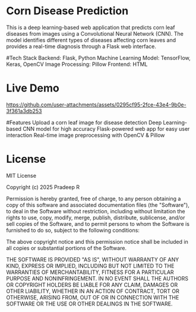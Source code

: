# Corn Disease Prediction
This is a deep learning-based web application that predicts corn leaf diseases from images using a Convolutional Neural Network (CNN). The model identifies different types of diseases affecting corn leaves and provides a real-time diagnosis through a Flask web interface.

#Tech Stack
Backend: Flask, Python
Machine Learning Model: TensorFlow, Keras, OpenCV
Image Processing: Pillow
Frontend: HTML

# Live Demo

https://github.com/user-attachments/assets/0295cf95-2fce-43e4-9b0e-3f361a3db253

#Features
Upload a corn leaf image for disease detection
Deep Learning-based CNN model for high accuracy
Flask-powered web app for easy user interaction
Real-time image preprocessing with OpenCV & Pillow

# License
MIT License

Copyright (c) 2025 Pradeep R

Permission is hereby granted, free of charge, to any person obtaining a copy
of this software and associated documentation files (the "Software"), to deal
in the Software without restriction, including without limitation the rights
to use, copy, modify, merge, publish, distribute, sublicense, and/or sell
copies of the Software, and to permit persons to whom the Software is
furnished to do so, subject to the following conditions:

The above copyright notice and this permission notice shall be included in all
copies or substantial portions of the Software.

THE SOFTWARE IS PROVIDED "AS IS", WITHOUT WARRANTY OF ANY KIND, EXPRESS OR
IMPLIED, INCLUDING BUT NOT LIMITED TO THE WARRANTIES OF MERCHANTABILITY,
FITNESS FOR A PARTICULAR PURPOSE AND NONINFRINGEMENT. IN NO EVENT SHALL THE
AUTHORS OR COPYRIGHT HOLDERS BE LIABLE FOR ANY CLAIM, DAMAGES OR OTHER
LIABILITY, WHETHER IN AN ACTION OF CONTRACT, TORT OR OTHERWISE, ARISING FROM,
OUT OF OR IN CONNECTION WITH THE SOFTWARE OR THE USE OR OTHER DEALINGS IN THE
SOFTWARE.




